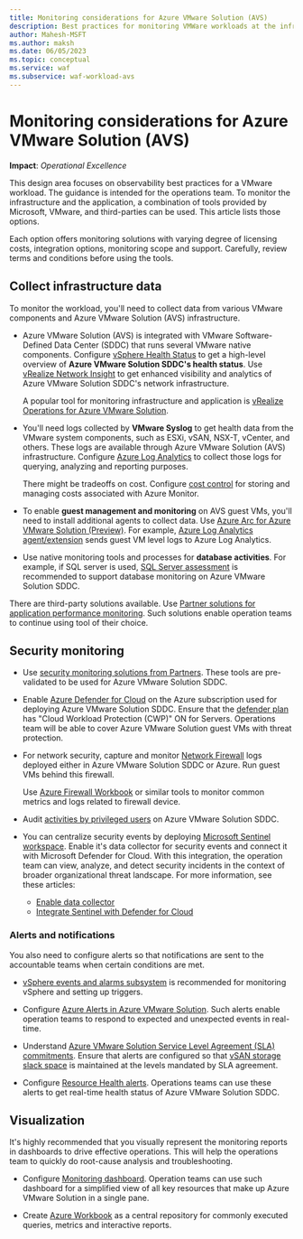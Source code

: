 ```yaml
---
title: Monitoring considerations for Azure VMware Solution (AVS)
description: Best practices for monitoring VMWare workloads at the infrastructure and application levels.
author: Mahesh-MSFT
ms.author: maksh
ms.date: 06/05/2023
ms.topic: conceptual
ms.service: waf
ms.subservice: waf-workload-avs
---
```


# Monitoring considerations for Azure VMware Solution (AVS)

**Impact**: _Operational Excellence_

This design area focuses on observability best practices for a VMware workload. The guidance is intended for the operations team. To monitor the infrastructure and the application, a combination of tools provided by Microsoft, VMware, and third-parties can be used. This article lists those options. 

Each option offers monitoring solutions with varying degree of licensing costs, integration options, monitoring scope and support. Carefully, review terms and conditions before using the tools.



## Collect infrastructure data

To monitor the workload, you'll need to collect data from various VMware components and Azure VMware Solution (AVS) infrastructure. 

- Azure VMware Solution (AVS) is integrated with VMware Software-Defined Data Center (SDDC) that runs several VMware native components. Configure [vSphere Health Status](https://docs.vmware.com/en/VMware-vSphere/7.0/com.vmware.vsphere.monitoring.doc/GUID-F957C1BB-A032-4648-9310-68A94733ABC8.html) to get a high-level overview of **Azure VMware Solution SDDC's health status**. Use [vRealize Network Insight](https://docs.vmware.com/en/VMware-vRealize-Network-Insight/6.2/com.vmware.vrni.using.doc/GUID-3A09A9F1-23FE-44C5-A1F0-DB1932BB8E45.html) to get enhanced visibility and analytics of Azure VMware Solution SDDC's network infrastructure.

  A popular tool for monitoring infrastructure and application is [vRealize Operations for Azure VMware Solution](/azure/azure-vmware/vrealize-operations-for-azure-vmware-solution). 

- You'll need logs collected by **VMware Syslog** to get health data from the VMware system components, such as ESXi, vSAN, NSX-T, vCenter, and others. These logs are available through Azure VMware Solution (AVS) infrastructure. Configure [Azure Log Analytics](/azure/azure-vmware/configure-vmware-syslogs) to collect those logs for querying, analyzing and reporting purposes.

     There might be tradeoffs on cost. Configure [cost control](/azure/well-architected/services/monitoring/log-analytics/cost-optimization#configuration-recommendations) for storing and managing costs associated with Azure Monitor.

- To enable **guest management and monitoring** on AVS guest VMs, you'll need to install additional agents to collect data. Use [Azure Arc for Azure VMware Solution (Preview)](/azure/azure-vmware/deploy-arc-for-azure-vmware-solution). For example, [Azure Log Analytics agent/extension](/azure/azure-vmware/integrate-azure-native-services) sends guest VM level logs to Azure Log Analytics. 

- Use native monitoring tools and processes for **database activities**. For example, if SQL server is used, [SQL Server assessment](/azure/azure-sql/virtual-machines/windows/sql-assessment-for-sql-vm) is recommended to support database monitoring on Azure VMware Solution SDDC.

There are third-party solutions available. Use [Partner solutions for application performance monitoring](/azure/azure-vmware/ecosystem-app-monitoring-solutions#third-party-solutions). Such solutions enable operation teams to continue using tool of their choice.
  
## Security monitoring

- Use [security monitoring solutions from Partners](/azure/azure-vmware/ecosystem-security-solutions). These tools are pre-validated to be used for Azure VMware Solution SDDC.

- Enable [Azure Defender for Cloud](/azure/defender-for-cloud/get-started) on the Azure subscription used for deploying Azure VMware Solution SDDC. Ensure that the [defender plan](https://azure.microsoft.com/pricing/details/defender-for-cloud/) has "Cloud Workload Protection (CWP)" ON for Servers. Operations team will be able to cover Azure VMware Solution guest VMs with threat protection.
  
- For network security, capture and monitor [Network Firewall](https://techcommunity.microsoft.com/t5/azure-migration-and/firewall-integration-in-azure-vmware-solution/ba-p/2254961) logs deployed either in Azure VMware Solution SDDC or Azure. Run guest VMs behind this firewall.

    Use [Azure Firewall Workbook](/azure/firewall/firewall-workbook) or similar tools to monitor common metrics and logs related to firewall device.

- Audit [activities by privileged users](/azure/active-directory/privileged-identity-management/groups-audit) on Azure VMware Solution SDDC.

- You can centralize security events by deploying [Microsoft Sentinel workspace](/azure/azure-vmware/azure-security-integration#deploy-a-microsoft-sentinel-workspace). Enable it's data collector for security events and connect it with Microsoft Defender for Cloud. With this integration, the operation team can view, analyze, and detect security incidents in the context of broader organizational threat landscape. For more information, see these articles:

    - [Enable data collector](/azure/azure-vmware/azure-security-integration#enable-data-collector-for-security-events)
    - [Integrate Sentinel with Defender for Cloud](/azure/azure-vmware/azure-security-integration#connect-microsoft-sentinel-with-microsoft-defender-for-cloud)
 
### Alerts and notifications

You also need to configure alerts so that notifications are sent to the accountable teams when certain conditions are met.

- [vSphere events and alarms subsystem](https://docs.vmware.com/en/VMware-vSphere/7.0/com.vmware.vsphere.monitoring.doc/GUID-9272E3B2-6A7F-427B-994C-B15FF8CADC25.html) is recommended for monitoring vSphere and setting up triggers.

- Configure [Azure Alerts in Azure VMware Solution](/azure/azure-vmware/configure-alerts-for-azure-vmware-solution#supported-metrics-and-activities). Such alerts enable operation teams to respond to expected and unexpected events in real-time.

- Understand [Azure VMware Solution Service Level Agreement (SLA) commitments](https://azure.microsoft.com/support/legal/sla/azure-vmware/v1_1/). Ensure that alerts are configured so that [vSAN storage slack space](/azure/azure-vmware/concepts-storage) is maintained at the levels mandated by SLA agreement.

- Configure [Resource Health alerts](/azure/service-health/resource-health-alert-monitor-guide). Operations teams can use these alerts to get real-time health status of Azure VMware Solution SDDC.

## Visualization

It's highly recommended that you visually represent the monitoring reports in dashboards to drive effective operations. This will help the operations team to quickly do root-cause analysis and troubleshooting. 

- Configure [Monitoring dashboard](https://github.com/Azure/Enterprise-Scale-for-AVS/tree/main/BrownField/Monitoring/AVS-Dashboard). Operation teams can use such dashboard for a simplified view of all key resources that make up Azure VMware Solution in a single pane.

- Create [Azure Workbook](/azure/azure-monitor/visualize/workbooks-overview) as a central repository for commonly executed queries, metrics and interactive reports.

